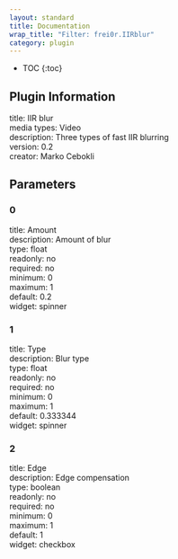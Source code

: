 ```yaml
---
layout: standard
title: Documentation
wrap_title: "Filter: frei0r.IIRblur"
category: plugin
---
```

* TOC
{:toc}

## Plugin Information

title: IIR blur  
media types:
Video  
description: Three types of fast IIR blurring  
version: 0.2  
creator: Marko Cebokli  

## Parameters

### 0

title: Amount    
description:
Amount of blur  
type: float  
readonly: no  
required: no  
minimum: 0  
maximum: 1  
default: 0.2  
widget: spinner  

### 1

title: Type    
description:
Blur type  
type: float  
readonly: no  
required: no  
minimum: 0  
maximum: 1  
default: 0.333344  
widget: spinner  

### 2

title: Edge    
description:
Edge compensation  
type: boolean  
readonly: no  
required: no  
minimum: 0  
maximum: 1  
default: 1  
widget: checkbox  

